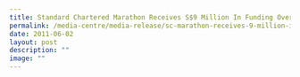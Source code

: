 ```yaml
---
title: Standard Chartered Marathon Receives S$9 Million In Funding Over Three Years
permalink: /media-centre/media-release/sc-marathon-receives-9-million-in-funding-over-three-years/
date: 2011-06-02
layout: post
description: ""
image: ""
---
```

